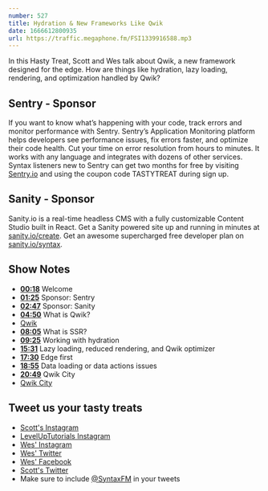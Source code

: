 ```yaml
---
number: 527
title: Hydration & New Frameworks Like Qwik
date: 1666612800935
url: https://traffic.megaphone.fm/FSI1339916588.mp3
---
```


In this Hasty Treat, Scott and Wes talk about Qwik, a new framework designed for the edge. How are things like hydration, lazy loading, rendering, and optimization handled by Qwik?

## Sentry - Sponsor

If you want to know what’s happening with your code, track errors and monitor performance with Sentry. Sentry’s Application Monitoring platform helps developers see performance issues, fix errors faster, and optimize their code health. Cut your time on error resolution from hours to minutes. It works with any language and integrates with dozens of other services. Syntax listeners new to Sentry can get two months for  free by visiting [Sentry.io](https://sentry.io) and using the coupon code TASTYTREAT during sign up.

## Sanity - Sponsor

Sanity.io is a real-time headless CMS with a fully customizable Content Studio built in React. Get a Sanity powered site up and running in minutes at [sanity.io/create](https://www.sanity.io/create). Get an awesome supercharged free developer plan on [sanity.io/syntax](https://www.sanity.io/syntax).

## Show Notes

* **[00:18](#t=00:18)** Welcome
* **[01:25](#t=01:25)** Sponsor: Sentry
* **[02:47](#t=02:47)** Sponsor: Sanity
* **[04:50](#t=04:50)** What is Qwik?
* [Qwik](https://qwik.builder.io)
* **[08:05](#t=08:05)** What is SSR?
* **[09:25](#t=09:25)** Working with hydration
* **[15:31](#t=15:31)** Lazy loading, reduced rendering, and Qwik optimizer
* **[17:30](#t=17:30)** Edge first
* **[18:55](#t=18:55)** Data loading or data actions issues
* **[20:49](#t=20:49)** Qwik City
* [Qwik City](https://qwik.builder.io/qwikcity/overview/)

## Tweet us your tasty treats

* [Scott's Instagram](https://www.instagram.com/stolinski/)
* [LevelUpTutorials Instagram](https://www.instagram.com/LevelUpTutorials/)
* [Wes' Instagram](https://www.instagram.com/wesbos/)
* [Wes' Twitter](https://twitter.com/wesbos)
* [Wes' Facebook](https://www.facebook.com/wesbos.developer)
* [Scott's Twitter](https://twitter.com/stolinski)
* Make sure to include [@SyntaxFM](https://twitter.com/SyntaxFM) in your tweets
